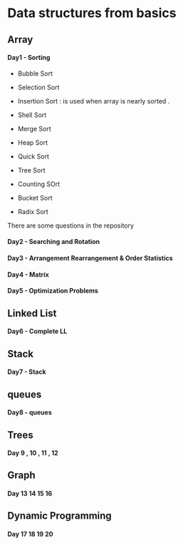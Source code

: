 # Data structures from basics 
## Array 

#### Day1 - Sorting

- Bubble Sort 
- Selection Sort 
- Insertion Sort 
: is used when array is nearly sorted . 
- Shell Sort 

- Merge Sort 
- Heap Sort 
- Quick Sort 
- Tree Sort
- Counting SOrt 
- Bucket Sort 
- Radix Sort 

There are some questions in the repository 
#### Day2 - Searching and Rotation 
#### Day3 - Arrangement Rearrangement & Order Statistics
#### Day4 - Matrix 
#### Day5 - Optimization Problems 

## Linked List 
#### Day6 - Complete LL 
## Stack 
#### Day7 - Stack 
## queues 
#### Day8 - queues 
## Trees 
#### Day 9 , 10 , 11 , 12 
## Graph 
#### Day 13 14 15 16 
## Dynamic Programming 
#### Day 17 18 19 20 


